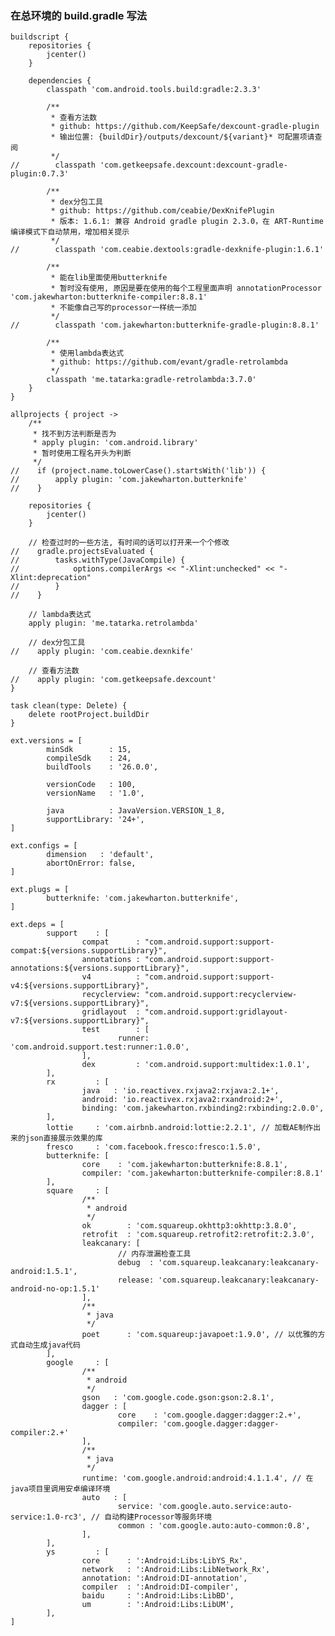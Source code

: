 ### 在总环境的 build.gradle 写法
    buildscript {
        repositories {
            jcenter()
        }
    
        dependencies {
            classpath 'com.android.tools.build:gradle:2.3.3'
    
            /**
             * 查看方法数
             * github: https://github.com/KeepSafe/dexcount-gradle-plugin
             * 输出位置: {buildDir}/outputs/dexcount/${variant}* 可配置项请查阅
             */
    //        classpath 'com.getkeepsafe.dexcount:dexcount-gradle-plugin:0.7.3'
    
            /**
             * dex分包工具
             * github: https://github.com/ceabie/DexKnifePlugin
             * 版本: 1.6.1: 兼容 Android gradle plugin 2.3.0，在 ART-Runtime编译模式下自动禁用，增加相关提示
             */
    //        classpath 'com.ceabie.dextools:gradle-dexknife-plugin:1.6.1'
    
            /**
             * 能在lib里面使用butterknife
             * 暂时没有使用, 原因是要在使用的每个工程里面声明 annotationProcessor 'com.jakewharton:butterknife-compiler:8.8.1'
             * 不能像自己写的processor一样统一添加
             */
    //        classpath 'com.jakewharton:butterknife-gradle-plugin:8.8.1'
    
            /**
             * 使用lambda表达式
             * github: https://github.com/evant/gradle-retrolambda
             */
            classpath 'me.tatarka:gradle-retrolambda:3.7.0'
        }
    }
    
    allprojects { project ->
        /**
         * 找不到方法判断是否为
         * apply plugin: 'com.android.library'
         * 暂时使用工程名开头为判断
         */
    //    if (project.name.toLowerCase().startsWith('lib')) {
    //        apply plugin: 'com.jakewharton.butterknife'
    //    }
    
        repositories {
            jcenter()
        }
    
        // 检查过时的一些方法, 有时间的话可以打开来一个个修改
    //    gradle.projectsEvaluated {
    //        tasks.withType(JavaCompile) {
    //            options.compilerArgs << "-Xlint:unchecked" << "-Xlint:deprecation"
    //        }
    //    }
    
        // lambda表达式
        apply plugin: 'me.tatarka.retrolambda'
    
        // dex分包工具
    //    apply plugin: 'com.ceabie.dexnkife'
    
        // 查看方法数
    //    apply plugin: 'com.getkeepsafe.dexcount'
    }
    
    task clean(type: Delete) {
        delete rootProject.buildDir
    }
    
    ext.versions = [
            minSdk        : 15,
            compileSdk    : 24,
            buildTools    : '26.0.0',
    
            versionCode   : 100,
            versionName   : '1.0',
    
            java          : JavaVersion.VERSION_1_8,
            supportLibrary: '24+',
    ]
    
    ext.configs = [
            dimension   : 'default',
            abortOnError: false,
    ]
    
    ext.plugs = [
            butterknife: 'com.jakewharton.butterknife',
    ]
    
    ext.deps = [
            support    : [
                    compat      : "com.android.support:support-compat:${versions.supportLibrary}",
                    annotations : "com.android.support:support-annotations:${versions.supportLibrary}",
                    v4          : "com.android.support:support-v4:${versions.supportLibrary}",
                    recyclerview: "com.android.support:recyclerview-v7:${versions.supportLibrary}",
                    gridlayout  : "com.android.support:gridlayout-v7:${versions.supportLibrary}",
                    test        : [
                            runner: 'com.android.support.test:runner:1.0.0',
                    ],
                    dex         : 'com.android.support:multidex:1.0.1',
            ],
            rx         : [
                    java   : 'io.reactivex.rxjava2:rxjava:2.1+',
                    android: 'io.reactivex.rxjava2:rxandroid:2+',
                    binding: 'com.jakewharton.rxbinding2:rxbinding:2.0.0',
            ],
            lottie     : 'com.airbnb.android:lottie:2.2.1', // 加载AE制作出来的json直接展示效果的库
            fresco     : 'com.facebook.fresco:fresco:1.5.0',
            butterknife: [
                    core    : 'com.jakewharton:butterknife:8.8.1',
                    compiler: 'com.jakewharton:butterknife-compiler:8.8.1'
            ],
            square     : [
                    /**
                     * android
                     */
                    ok        : 'com.squareup.okhttp3:okhttp:3.8.0',
                    retrofit  : 'com.squareup.retrofit2:retrofit:2.3.0',
                    leakcanary: [
                            // 内存泄漏检查工具
                            debug  : 'com.squareup.leakcanary:leakcanary-android:1.5.1',
                            release: 'com.squareup.leakcanary:leakcanary-android-no-op:1.5.1'
                    ],
                    /**
                     * java
                     */
                    poet      : 'com.squareup:javapoet:1.9.0', // 以优雅的方式自动生成java代码
            ],
            google     : [
                    /**
                     * android
                     */
                    gson   : 'com.google.code.gson:gson:2.8.1',
                    dagger : [
                            core    : 'com.google.dagger:dagger:2.+',
                            compiler: 'com.google.dagger:dagger-compiler:2.+'
                    ],
                    /**
                     * java
                     */
                    runtime: 'com.google.android:android:4.1.1.4', // 在java项目里调用安卓编译环境
                    auto   : [
                            service: 'com.google.auto.service:auto-service:1.0-rc3', // 自动构建Processor等服务环境
                            common : 'com.google.auto:auto-common:0.8',
                    ],
            ],
            ys         : [
                    core      : ':Android:Libs:LibYS_Rx',
                    network   : ':Android:Libs:LibNetwork_Rx',
                    annotation: ':Android:DI-annotation',
                    compiler  : ':Android:DI-compiler',
                    baidu     : ':Android:Libs:LibBD',
                    um        : ':Android:Libs:LibUM',
            ],
    ]